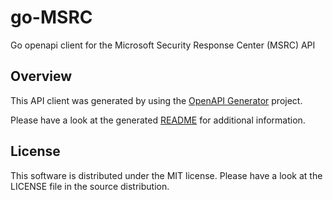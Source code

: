 # go-MSRC

Go openapi client for the Microsoft Security Response Center (MSRC) API

## Overview

This API client was generated by using the [OpenAPI Generator](https://openapi-generator.tech) project.

Please have a look at the generated [README](openapi/README.md) for additional information.

## License

This software is distributed under the MIT license.
Please have a look at the LICENSE file in the source distribution.